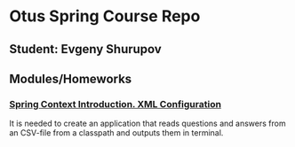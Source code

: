 # Otus Spring Course Repo

## Student: Evgeny Shurupov

## Modules/Homeworks

### [Spring Context Introduction. XML Configuration](01-introduction-xml-configuration)

It is needed to create an application that reads questions and answers from an CSV-file from a classpath and outputs them in terminal.


